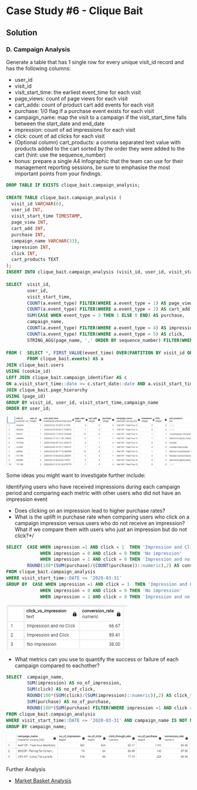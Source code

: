 #  Case Study #6 - Clique Bait

## Solution 
### D. Campaign Analysis

Generate a table that has 1 single row for every unique visit_id record and has the following columns:
- user_id
- visit_id
- visit_start_time: the earliest event_time for each visit
- page_views: count of page views for each visit
- cart_adds: count of product cart add events for each visit
- purchase: 1/0 flag if a purchase event exists for each visit
- campaign_name: map the visit to a campaign if the visit_start_time falls between the start_date and end_date
- impression: count of ad impressions for each visit
- click: count of ad clicks for each visit
- (Optional column) cart_products: a comma separated text value with products added to the cart sorted by the order they were added to the cart (hint: use the sequence_number)
- bonus: prepare a single A4 infographic that the team can use for their management reporting sessions, be sure to emphasise the most important points from your findings.

```sql
DROP TABLE IF EXISTS clique_bait.campaign_analysis;

CREATE TABLE clique_bait.campaign_analysis (
  visit_id VARCHAR(6),
  user_id INT,
  visit_start_time TIMESTAMP,
  page_view INT,
  cart_add INT,
  purchase INT,
  campaign_name VARCHAR(33),
  impression INT,
  click INT,
  cart_products TEXT
);
INSERT INTO clique_bait.campaign_analysis (visit_id, user_id, visit_start_time, page_view, cart_add, purchase, campaign_name, impression, click, cart_products)

SELECT	visit_id, 
		user_id,
		visit_start_time,
		COUNT(a.event_type) FILTER(WHERE a.event_type = 1) AS page_view,
		COUNT(a.event_type) FILTER(WHERE a.event_type = 2) AS cart_add,
		SUM(CASE WHEN event_type = 3 THEN 1 ELSE 0 END) AS purchase,
		campaign_name,
		COUNT(a.event_type) FILTER(WHERE a.event_type = 4) AS impression,
		COUNT(a.event_type) FILTER(WHERE a.event_type = 5) AS click,
		STRING_AGG(page_name, ',' ORDER BY sequence_number) FILTER(WHERE a.event_type=2) AS cart_products
		
FROM (	SELECT *, FIRST_VALUE(event_time) OVER(PARTITION BY visit_id ORDER BY visit_id) AS visit_start_time
	  	FROM clique_bait.events) AS a
JOIN clique_bait.users
USING (cookie_id)
LEFT JOIN clique_bait.campaign_identifier AS c
ON a.visit_start_time::date >= c.start_date::date AND a.visit_start_time::date <= c.end_date::date
JOIN clique_bait.page_hierarchy
USING (page_id)
GROUP BY visit_id, user_id, visit_start_time,campaign_name
ORDER BY user_id;
```
![campaign_analysis_1](Images/campaign_analysis_1.png)

Some ideas you might want to investigate further include:

Identifying users who have received impressions during each campaign period and comparing each metric with other users who did not have an impression event
- Does clicking on an impression lead to higher purchase rates?
- What is the uplift in purchase rate when comparing users who click on a campaign impression versus users who do not receive an impression? What if we compare them with users who just an impression but do not click?*/

```sql
SELECT  CASE WHEN impression =1 AND click = 1  THEN 'Impression and Click' 
			 WHEN impression = 0 AND click = 0 THEN 'No impression' 
			 WHEN impression = 1 AND click = 0 THEN 'Impression and no Click' END AS click_vs_impression,
		ROUND(100*(SUM(purchase)/(COUNT(purchase))::numeric),2) AS conversion_rate
FROM clique_bait.campaign_analysis
WHERE visit_start_time::DATE <= '2020-03-31'
GROUP BY  CASE WHEN impression =1 AND click = 1  THEN 'Impression and Click' 
			 WHEN impression = 0 AND click = 0 THEN 'No impression' 
			 WHEN impression = 1 AND click = 0 THEN 'Impression and no Click' END;
```
![campaign_analysis_2](Images/campaign_analysis_2.png)

- What metrics can you use to quantify the success or failure of each campaign compared to eachother?


```sql
SELECT  campaign_name,
		SUM(impression) AS no_of_impression,
		SUM(click) AS no_of_click,
		ROUND(100*(SUM(click)/(SUM(impression)::numeric)),2) AS click_through_rate,
		SUM(purchase) AS no_of_purchase,
		ROUND(100*(SUM(purchase) FILTER(WHERE impression =1 AND click = 1)/(COUNT(purchase) FILTER(WHERE impression =1 AND click =1))::numeric),2) AS conversion_rate
FROM clique_bait.campaign_analysis
WHERE visit_start_time::DATE <= '2020-03-31' AND campaign_name IS NOT NULL
GROUP BY campaign_name;
```

![campaign_analysis_3](Images/campaign_analysis_3.png)

Further Analysis
- [Market Basket Analysis](https://github.com/Mevhare/CliqueBait-Case-Study--8WeekSQLChallenge/blob/main/Solutions/Market%20Basket%20Analysis/Market%20Basket%20Analysis.ipynb)
